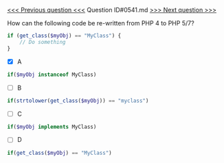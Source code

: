 [<<< Previous question <<<](0540.md)  Question ID#0541.md  [>>> Next question >>>](0542.md) 

How can the following code be re-written from PHP 4 to PHP 5/7?

```php
if (get_class($myObj) == "MyClass") {
    // Do something
}
```

- [x] A
```php
if($myObj instanceof MyClass)
```

- [ ] B
```php
if(strtolower(get_class($myObj)) == "myclass")
```

- [ ] C
```php
if($myObj implements MyClass)
```

- [ ] D
```php
if(get_class($myObj) == "MyClass")
```

